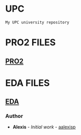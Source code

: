 # UPC

```
My UPC university repository
```

# PRO2 FILES

## [PRO2](https://github.com/aalexisp/UPC/tree/master/PRO2)

# EDA FILES

## [EDA](https://github.com/aalexisp/UPC/tree/master/EDA/GAME)

### Author

* **Alexis** - *Initial work* - [aalexisp](https://github.com/aalexisp)

